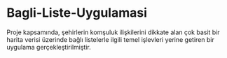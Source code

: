 # Bagli-Liste-Uygulamasi
 Proje kapsamında, şehirlerin komşuluk ilişkilerini dikkate alan çok basit bir harita verisi üzerinde bağlı listelerle ilgili temel işlevleri yerine getiren bir uygulama gerçekleştirilmiştir.
